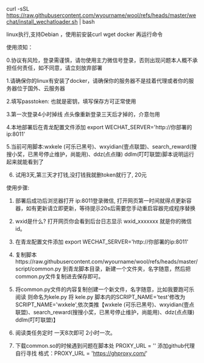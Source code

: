 curl -sSL https://raw.githubusercontent.com/wyourname/wool/refs/heads/master/wechat/install_wechatloader.sh | bash

linux执行,支持Debian ，使用前安装curl wget docker 再运行命令

使用须知：

0.协议有风险，登录需谨慎，请勿使用主力微信号登录，否则出现问题本人概不承担任何责任，如不同意，请立刻放弃部署

1.请确保你的linux有安装了docker，请确保你的服务器不是挂着代理或者你的服务器位于国外、云服务器

2.填写passtoken: 也就是密钥，填写保存方可正常使用 

3.第一次登录4小时掉线 点头像重新登录三天后才掉的，介意勿用 

4.本地部署后在青龙配置文件添加 export WECHAT_SERVER='http://你部署的ip:8011' 

5.当前可用脚本:wxkele (可乐已黑号)、wxyidian(壹点联盟)、search_reward(搜搜小奖，已黑号停止维护，尚能用)、ddz(点点赚)  ddlm(叮叮联盟)脚本说明运行起来就能看到了

6. 试用3天,第三天才打钱,没打钱我就删token就行了, 20元

使用步骤:

1. 部署后成功后浏览器打开 ip:8011登录微信, 打开网页第一时间就得点更新容器，如有更新请立即更新，等待提示20s后需要您手动重启容器完成程序替换

2. wxid是什么? 打开网页你会看到后台日志显示 wxid_xxxxxxx 就是你的微信id。

3. 在青龙配置文件添加 export WECHAT_SERVER='http://你部署的ip:8011'

4. 复制脚本https://raw.githubusercontent.com/wyourname/wool/refs/heads/master/script/common.py 到青龙脚本目录，新建一个文件夹，名字随意，然后把common.py文件复制进去保存即可。

5. 将common.py文件的内容复制创建一个新文件，名字随意，比如我要跑可乐阅读 则命名为kele.py 将 kele.py 脚本内的SCRIPT_NAME='test'修改为SCRIPT_NAME='wxkele',依次类推【wxkele (可乐已黑号)、wxyidian(壹点联盟)、search_reward(搜搜小奖，已黑号停止维护，尚能用)、ddz(点点赚)  ddlm(叮叮联盟)】

6. 阅读类任务定时 一天8次即可 2小时一次。

7. 下载common.so的时候遇到问题在脚本处 PROXY_URL = '' 添加github代理 自行寻找 格式：PROXY_URL = 'https://ghproxy.com/'
